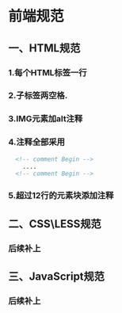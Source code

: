 # 前端规范
## 一、HTML规范
### 1.每个HTML标签一行
### 2.子标签两空格.
### 3.IMG元素加alt注释
### 4.注释全部采用 
```html
  <!-- comment Begin -->
	....
  <!-- comment Begin -->
```

### 5.超过12行的元素块添加注释

## 二、CSS\LESS规范
### 后续补上

## 三、JavaScript规范
### 后续补上

